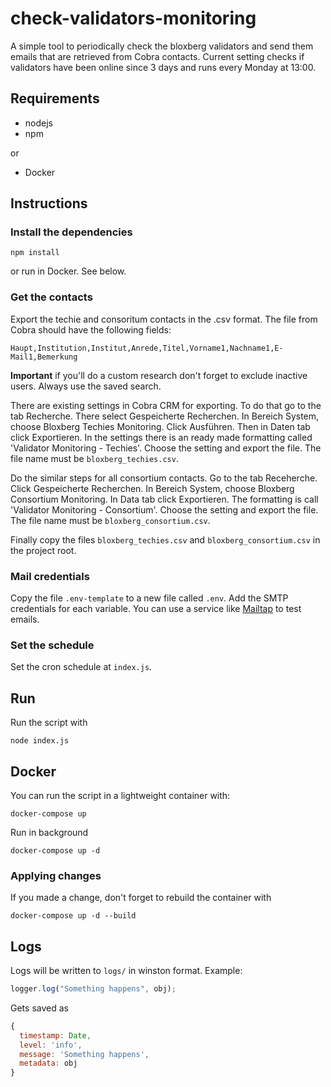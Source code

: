 # check-validators-monitoring

A simple tool to periodically check the bloxberg validators and send them emails that are retrieved from Cobra contacts. Current setting checks if validators have been online since 3 days and runs every Monday at 13:00.

## Requirements

- nodejs
- npm

or

- Docker

## Instructions

### Install the dependencies

```
npm install
```

or run in Docker. See below.

### Get the contacts

Export the techie and consoritum contacts in the .csv format. The file from Cobra should have the following fields:

```
Haupt,Institution,Institut,Anrede,Titel,Vorname1,Nachname1,E-Mail1,Bemerkung
```

**Important** if you'll do a custom research don't forget to exclude inactive users. Always use the saved search.

There are existing settings in Cobra CRM for exporting. To do that go to the tab Recherche. There select Gespeicherte Recherchen. In Bereich System, choose Bloxberg Techies Monitoring. Click Ausführen. Then in Daten tab click Exportieren. In the settings there is an ready made formatting called 'Validator Monitoring - Techies'. Choose the setting and export the file. The file name must be `bloxberg_techies.csv`.

Do the similar steps for all consortium contacts. Go to the tab Receherche. Click Gespeicherte Recherchen. In Bereich System, choose Bloxberg Consortium Monitoring. In Data tab click Exportieren. The formatting is call 'Validator Monitoring - Consortium'. Choose the setting and export the file. The file name must be `bloxberg_consortium.csv`.

Finally copy the files `bloxberg_techies.csv` and `bloxberg_consortium.csv` in the project root.

### Mail credentials

Copy the file `.env-template` to a new file called `.env`. Add the SMTP credentials for each variable. You can use a service like [Mailtap](https://mailtrap.io/) to test emails.

### Set the schedule

Set the cron schedule at `index.js`.

## Run

Run the script with

```
node index.js
```

## Docker

You can run the script in a lightweight container with:

```
docker-compose up
```

Run in background

```
docker-compose up -d
```

### Applying changes

If you made a change, don't forget to rebuild the container with

```
docker-compose up -d --build
```

## Logs

Logs will be written to `logs/` in winston format. Example:

```javascript
logger.log("Something happens", obj);
```

Gets saved as

```js
{
  timestamp: Date,
  level: 'info',
  message: 'Something happens',
  metadata: obj
}
```
